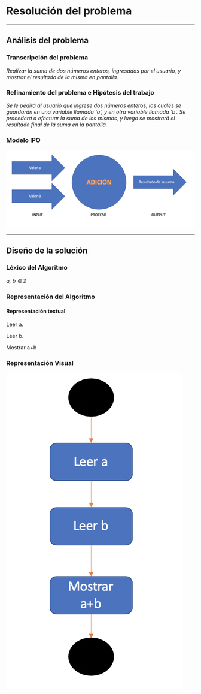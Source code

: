 # Resolución del problema 
---
## Análisis del problema
### Transcripción del problema

*Realizar la suma de dos números enteros, ingresados por el usuario, y mostrar el resultado de la misma en pantalla.*

### Refinamiento del problema e Hipótesis del trabajo

*Se le pedirá al usuario que ingrese dos números enteros, los cuales se guardarán en una variable llamada 'a', y en otra variable llamada 'b'. Se procederá a efectuar la suma de los mismos, y luego se mostrará el resultado final de la suma en la pantalla.*

### Modelo IPO

![Modelo IPO](https://github.com/Nsanguineti/AED/blob/master/01-CppAdicion/Modelo%20IPO.jpg "Modelo Ipo")

---
## Diseño de la solución
### Léxico del Algoritmo

*a, b ∈ ℤ*

### Representación del Algoritmo 
#### Representación textual

Leer a.

Leer b.

Mostrar a+b

### Representación Visual

![Representación Visual](https://github.com/Nsanguineti/AED/blob/master/01-CppAdicion/Modelo%20Visual.png "Representación Visual")






